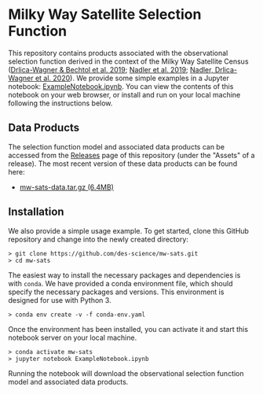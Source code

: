 # Milky Way Satellite Selection Function

This repository contains products associated with the observational selection function derived in the context of the Milky Way Satellite Census ([Drlica-Wagner & Bechtol et al. 2019](https://arxiv.org/abs/1912.03302); [Nadler et al. 2019](https://arxiv.org/abs/1912.03303); [Nadler, Drlica-Wagner et al. 2020](https://arxiv.org/abs/2008.00022)). We provide some simple examples in a Jupyter notebook: [ExampleNotebook.ipynb](ExampleNotebook.ipynb). You can view the contents of this notebook on your web browser, or install and run on your local machine following the instructions below.

## Data Products

The selection function model and associated data products can be accessed from the [Releases](../../releases) page of this repository (under the "Assets" of a release). The most recent version of these data products can be found here:

* [mw-sats-data.tar.gz (6.4MB)](https://github.com/des-science/mw-sats/releases/download/v0.2/mw-sats-data.tar.gz)

## Installation

We also provide a simple usage example. To get started, clone this GitHub repository and change into the newly created directory:

```
> git clone https://github.com/des-science/mw-sats.git
> cd mw-sats
```

The easiest way to install the necessary packages and dependencies is with `conda`. We have provided a conda environment file, which should specify the necessary packages and versions. This environment is designed for use with Python 3.

```
> conda env create -v -f conda-env.yaml
```

Once the environment has been installed, you can activate it and start this notebook server on your local machine.

```
> conda activate mw-sats
> jupyter notebook ExampleNotebook.ipynb
```

Running the notebook will download the observational selection function model and associated data products.
